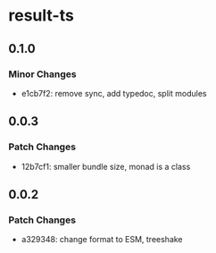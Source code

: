 # result-ts

## 0.1.0

### Minor Changes

- e1cb7f2: remove sync, add typedoc, split modules

## 0.0.3

### Patch Changes

- 12b7cf1: smaller bundle size, monad is a class

## 0.0.2

### Patch Changes

- a329348: change format to ESM, treeshake
